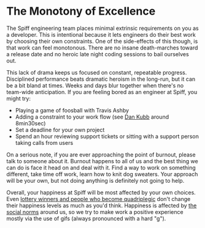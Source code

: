 # The Monotony of Excellence

The Spiff engineering team places minimal extrinsic requirements on you as a developer.
This is intentional because it lets engineers do their best work by choosing their own constraints.
One of the side-effects of this though, is that work can feel monotonous.
There are no insane death-marches toward a release date and no heroic late night coding sessions to bail ourselves out.

This lack of drama keeps us focused on constant, repeatable progress.
Disciplined performance beats dramatic heroism in the long-run, but it can be a bit bland at times.
Weeks and days blur together when there's no team-wide anticipation.
If you are feeling bored as an engineer at Spiff, you might try:

* Playing a game of foosball with Travis Ashby
* Adding a constraint to your work flow (see [Dan Kubb](https://devchat.tv/ruby-rogues/047-rr-coding-disciplines-with-dan-kubb) around 8min30sec)
* Set a deadline for your own project
* Spend an hour reviewing support tickets or sitting with a support person taking calls from users

On a serious note, if you are ever approaching the point of burnout, please talk to someone about it.
Burnout happens to all of us and the best thing we can do is face it head on and deal with it.
Find a way to work on something different, take time off work, learn how to knit dog sweaters.
Your approach will be your own, but not doing anything is definitely not going to help.

Overall, your happiness at Spiff will be most affected by your own choices.
Even [lottery winners and people who become quadriplegic](https://en.wikipedia.org/wiki/Hedonic_treadmill#Behavioral/psychological_approach) don't change their happiness levels as much as you'd think.
Happiness is affected by [the social norms](https://hbr.org/2012/01/the-history-of-happiness) around us, so we try to make work a positive experience mostly via the use of gifs (always pronounced with a hard "g").

